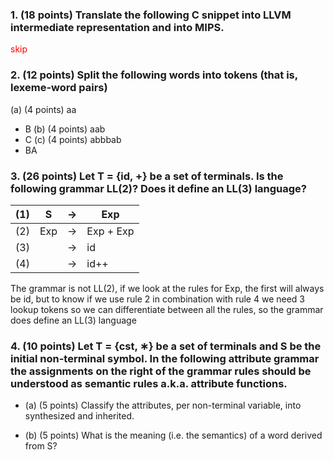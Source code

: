 
### 1. (18 points) Translate the following C snippet into LLVM intermediate representation and into MIPS.
<span style="color: red">skip</span>

### 2. (12 points) Split the following words into tokens (that is, lexeme-word pairs)
(a) (4 points) aa
- B
(b) (4 points) aab
- C
(c) (4 points) abbbab
- BA

### 3. (26 points) Let T = {id, +} be a set of terminals. Is the following grammar LL(2)? Does it define an LL(3) language?

| (1) | S     | →    | Exp     |
|-----|-------|------|---------|
| (2) | Exp   | →    | Exp + Exp |
| (3) |       | →    | id      |
| (4) |       | →    | id++    |
The grammar is not LL(2), if we look at the rules for Exp, the first will always be id, but to know if we use rule 2 in combination with rule 4 we need 3 lookup tokens so we can differentiate between all the rules, so the grammar does define an LL(3) language

### 4. (10 points) Let T = {cst, ∗} be a set of terminals and S be the initial non-terminal symbol. In the following attribute grammar the assignments on the right of the grammar rules should be understood as semantic rules a.k.a. attribute functions.
- (a) (5 points) Classify the attributes, per non-terminal variable, into synthesized and inherited. 
	



- (b) (5 points) What is the meaning (i.e. the semantics) of a word derived from S?